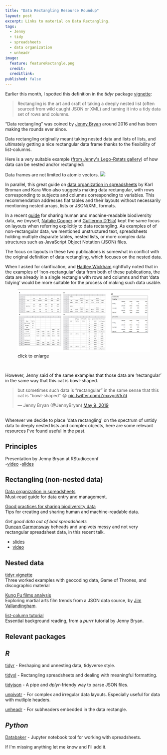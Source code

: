 ```yaml
---
title: "Data Rectangling Resource Roundup"
layout: post
excerpt: Links to material on Data Rectangling. 
tags:
  - Jenny
  - tidy
  - spreadsheets
  - data organization
  - unheadr
image:
  feature: featureRectangle.png
  credit: 
  creditlink: 
published: false
---
```


Earlier this month, I spotted this definition in the _tidyr_ package [vignette](https://tidyr.tidyverse.org/dev/articles/rectangle.html):

> Rectangling is the art and craft of taking a deeply nested list (often sourced from wild caught JSON or XML) and taming it into a tidy data set of rows and columns.   

“Data rectangling” was coined by [Jenny Bryan](https://twitter.com/JennyBryan) around 2016 and has been making the rounds ever since.

<script async class="speakerdeck-embed" data-id="907f3dc0cdb5496c8d35efca70e5f6bd" data-ratio="1.33333333333333" src="//speakerdeck.com/assets/embed.js"></script>  

Data rectangling originally meant taking nested data and lists of lists, and ultimately getting a nice rectangular data frame thanks to the flexibility of list-columns.

Here is a very suitable example ([from Jenny's Lego-Rstats gallery](https://github.com/jennybc/lego-rstats)) of how data can be nested and/or rectangled:

Data frames are not limited to atomic vectors.
<img src="https://raw.githubusercontent.com/jennybc/lego-rstats/master/lego-rstats_013-smaller.jpg" > 

In parallel, this great guide on [data organization in spreadsheets](https://doi.org/10.1080/00031305.2017.1375989) 
by Karl Broman and Kara Woo also suggests making data rectangular, with rows corresponding to subjects and columns corresponding to variables. This recommendation addresses flat tables and their layouts without necessarily mentioning nested arrays, lists or JSON/XML formats.

In a recent [guide](https://doi.org/10.4404/hystrix-00133-2018) for sharing human and machine-readable biodiversity data, we (myself, [Natalie Cooper](https://twitter.com/nhcooper123) and [Guillermo D’Elía](https://twitter.com/GuillermoDElia)) kept the same focus on layouts when referring explicitly to data rectangling. As examples of of non-rectangular data, we mentioned unstructured text, spreadsheets holding multiple disparate tables, nested lists, or more complex data structures such as JavaScript Object Notation (JSON) files.

The focus on layouts in these two publications is somewhat in conflict with the original definition of data rectangling, which focuses on the nested data.

When I asked for clarification, and [Hadley Wickham](https://twitter.com/hadleywickham) rightfully noted that in the examples of ‘non-rectangular’ data from both of these publications, the data are already in a single rectangle with rows and columns and that ‘data tidying’ would be more suitable for the process of making such data usable. 

<figure>
    <a href="/images/rectfigs.png"><img src="/images/rectfigs.png"></a>
        <figcaption>click to enlarge</figcaption>
</figure>
<br>

However, Jenny said of the same examples that those data are ‘rectangular’ in the same way that this cat is bowl-shaped.

<blockquote class="twitter-tweet" data-conversation="none" data-lang="en"><p lang="en" dir="ltr">but sometimes such data is “rectangular” in the same sense that this cat is “bowl-shaped” 😂 <a href="https://t.co/ZmxvgcV57d">pic.twitter.com/ZmxvgcV57d</a></p>&mdash; Jenny Bryan (@JennyBryan) <a href="https://twitter.com/JennyBryan/status/1126582138344595456?ref_src=twsrc%5Etfw">May 9, 2019</a></blockquote>
<script async src="https://platform.twitter.com/widgets.js" charset="utf-8"></script>

<br>
Wherever we decide to place 'data rectangling' on the spectrum of untidy data to deeply nested lists and complex objects, here are some relevant resources I've found useful in the past. 


## Principles
Presentation by Jenny Bryan at RStudio::conf  
-[video](https://www.rstudio.com/resources/videos/data-rectangling/)
-[slides](https://speakerdeck.com/jennybc/data-rectangling-1)


## Rectangling (non-nested data) 

[Data organization in spreadsheets](https://doi.org/10.1080/00031305.2017.1375989)  
Must-read guide for data entry and management. 

[Good practices for sharing biodiversity data](https://doi.org/10.4404/hystrix-00133-2018)  
Tips for creating and sharing human and machine-readable data.

*Get good data out of bad spreadsheets*  
[Duncan Garmonsway](https://twitter.com/nacnudus) beheads and unpivots messy and not very rectangular spreadsheet data, in this recent talk.

- [slides](https://docs.google.com/presentation/d/1tVwn_-QVGZTflnF9APiPACNvyAKqujdl6JmxmrdDjok/edit?usp=sharing)  
- [video](https://www.youtube.com/watch?v=PYAxTuPk1mc)

## Nested data

[tidyr vignette](https://tidyr.tidyverse.org/dev/articles/rectangle.html)  
Three worked examples with geocoding data, Game of Thrones, and discographic material

[Kung Fu films analysis](https://vallandingham.me/shaw_bros_analysis.html)  
Exploring martial arts film trends from a JSON data source, by [Jim Vallandingham](https://twitter.com/vlandham).

[list-column tutorial](https://jennybc.github.io/purrr-tutorial/ls13_list-columns.html)  
Essential background reading, from a _purrr_ tutorial by Jenny Bryan.

## Relevant packages

_R_
---
[tidyr](https://tidyr.tidyverse.org/dev/index.html) - Reshaping and unnesting data, tidyverse style.  

[tidyxl](https://github.com/nacnudus/tidyxl) - Rectangling spreadsheets and dealing with meaningful formatting.

[tidyjson](https://github.com/sailthru/tidyjson) - A pipe and _dplyr_-friendy way to parse JSON files.

[unpivotr](https://github.com/nacnudus/unpivotr) - For complex and irregular data layouts. Especially useful for data with mutliple headers.

[unheadr](https://github.com/luisDVA/unheadr) - For subheaders embedded in the data rectangle.

_Python_
---
[Databaker](https://databaker.sensiblecode.io/) - Jupyter notebook tool for working with spreadsheets.




If I'm missing anything let me know and I'll add it.


